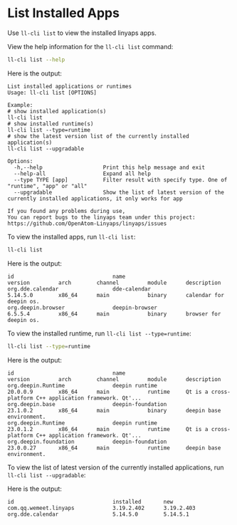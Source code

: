 <!--
SPDX-FileCopyrightText: 2023 UnionTech Software Technology Co., Ltd.

SPDX-License-Identifier: LGPL-3.0-or-later
-->

# List Installed Apps

Use `ll-cli list` to view the installed linyaps apps.

View the help information for the `ll-cli list` command:

```bash
ll-cli list --help
```

Here is the output:

```text
List installed applications or runtimes
Usage: ll-cli list [OPTIONS]

Example:
# show installed application(s)
ll-cli list
# show installed runtime(s)
ll-cli list --type=runtime
# show the latest version list of the currently installed application(s)
ll-cli list --upgradable

Options:
  -h,--help                   Print this help message and exit
  --help-all                  Expand all help
  --type TYPE [app]           Filter result with specify type. One of "runtime", "app" or "all"
  --upgradable                Show the list of latest version of the currently installed applications, it only works for app

If you found any problems during use,
You can report bugs to the linyaps team under this project: https://github.com/OpenAtom-Linyaps/linyaps/issues
```

To view the installed apps, run `ll-cli list`:

```bash
ll-cli list
```

Here is the output:

```text
id                               name                             version         arch        channel         module      description
org.dde.calendar                 dde-calendar                     5.14.5.0        x86_64      main            binary      calendar for deepin os.
org.deepin.browser               deepin-browser                   6.5.5.4         x86_64      main            binary      browser for deepin os.
```
To view the installed runtime, run `ll-cli list --type=runtime`:

```bash
ll-cli list --type=runtime
```

Here is the output:

```text
id                               name                             version         arch        channel         module      description
org.deepin.Runtime               deepin runtime                   20.0.0.9        x86_64      main            runtime     Qt is a cross-platform C++ application framework. Qt'...
org.deepin.base                  deepin-foundation                23.1.0.2        x86_64      main            binary      deepin base environment.
org.deepin.Runtime               deepin runtime                   23.0.1.2        x86_64      main            runtime     Qt is a cross-platform C++ application framework. Qt'...
org.deepin.foundation            deepin-foundation                23.0.0.27       x86_64      main            runtime     deepin base environment.
```

To view the list of latest version of the currently installed applications, run `ll-cli list --upgradable`:

Here is the output:

```text
id                               installed       new
com.qq.wemeet.linyaps            3.19.2.402      3.19.2.403
org.dde.calendar                 5.14.5.0        5.14.5.1
```
